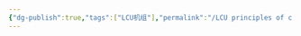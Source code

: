 ```yaml
---
{"dg-publish":true,"tags":["LCU机组"],"permalink":"/LCU principles of computer composition/微程序设计/","dgPassFrontmatter":true,"noteIcon":""}
---
```


